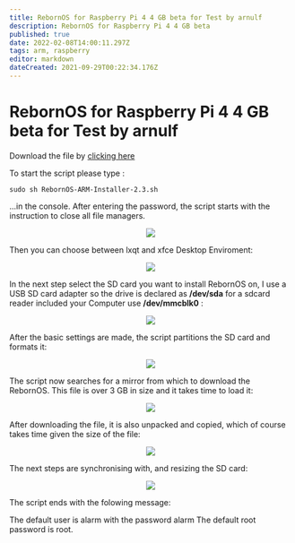 ```yaml
---
title: RebornOS for Raspberry Pi 4 4 GB beta for Test by arnulf
description: RebornOS for Raspberry Pi 4 4 GB beta
published: true
date: 2022-02-08T14:00:11.297Z
tags: arm, raspberry
editor: markdown
dateCreated: 2021-09-29T00:22:34.176Z
---
```


# RebornOS for Raspberry Pi 4 4 GB beta for Test by arnulf

Download the file by <a href="https://osdn.net/dl/rebornos/RebornOS-ARM-Installer-2.3.sh" target="_blank">clicking here</a>

To start the script please type :

```
sudo sh RebornOS-ARM-Installer-2.3.sh
```

...in the console. After entering the password, the script starts with the instruction to close all file managers.

<p align="center">
<img src="https://i.imgur.com/OT0O2wB.png">
</p>

Then you can choose between lxqt and xfce Desktop Enviroment:

<p align="center">
<img src="https://i.imgur.com/VYfS2d3.png">
</p>

In the next step select the SD card you want to install RebornOS on, I use a USB SD card adapter so the drive is declared as **/dev/sda** for a sdcard reader included your Computer use **/dev/mmcblk0** :

<p align="center">
<img src="https://i.imgur.com/PyqSzMP.png">
</p>

After the basic settings are made, the script partitions the SD card and formats it:

<p align="center">
<img src="https://i.imgur.com/UXGvW68.png">
</p>

The script now searches for a mirror from which to download the RebornOS. This file is over 3 GB in size and it takes time to load it:

<p align="center">
<img src="https://i.imgur.com/72JxrtJ.png">
</p>

After downloading the file, it is also unpacked and copied, which of course takes time given the size of the file:

<p align="center">
<img src="https://i.imgur.com/84t9Qq7.png">
</p>

The next steps are synchronising with, and resizing the SD card:

<p align="center">
<img src="https://i.imgur.com/6WUMaJk.png">
</p>

The script ends with the folowing message:

The default user is alarm with the password alarm The default root password is root.

